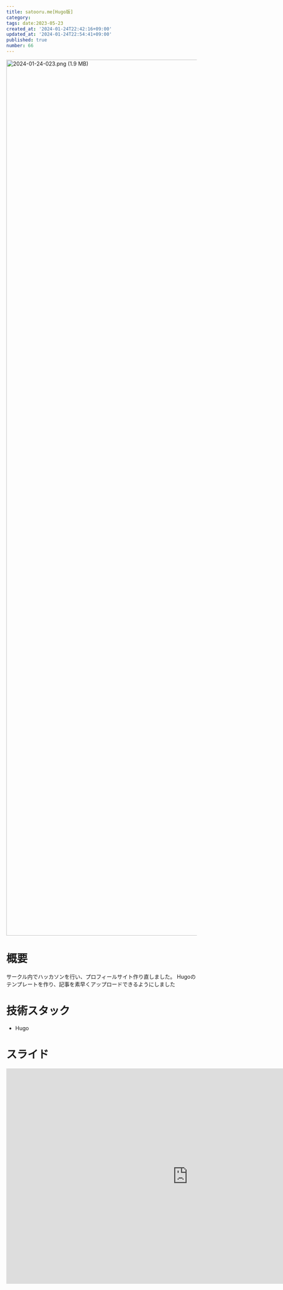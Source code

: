 ```yaml
---
title: satooru.me[Hugo版]
category:
tags: date:2023-05-23
created_at: '2024-01-24T22:42:16+09:00'
updated_at: '2024-01-24T22:54:41+09:00'
published: true
number: 66
---
```


<img width="2314" alt="2024-01-24-023.png (1.9 MB)" src="/images/articles/66/faa37acf-d2bc-4f72-b335-6bce2cb64e3c.png">


# 概要
サークル内でハッカソンを行い、プロフィールサイト作り直しました。
Hugoのテンプレートを作り、記事を素早くアップロードできるようにしました

# 技術スタック
- Hugo

# スライド
<iframe src="https://docs.google.com/presentation/d/e/2PACX-1vSOxQpXYgO5kAwb5TTqyQfNhyfYEcZkUboWvNTFVk97YBqkJ9a1t1-B-SOcXPfHB9bptdO5-cd30sCP/embed?start=false&loop=false&delayms=3000" frameborder="0" width="960" height="569" allowfullscreen="true" mozallowfullscreen="true" webkitallowfullscreen="true"></iframe>

